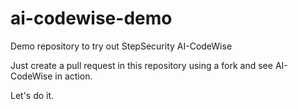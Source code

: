 # ai-codewise-demo
Demo repository to try out StepSecurity AI-CodeWise

Just create a pull request in this repository using a fork and see AI-CodeWise in action. 

Let's do it.
